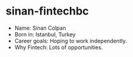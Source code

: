 # sinan-fintechbc

- Name: Sinan Colpan
- Born in: Istanbul, Turkey
- Career goals: Hoping to work independently.
- Why Fintech: Lots of opportunities.